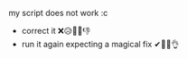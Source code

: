 my script does not work :c
  - correct it ❌😥🙅‍♂️👎
  - run it again expecting a magical fix ✔🥵🔥👌
<!---
albcp2/albcp2 is a ✨ special ✨ repository because its `README.md` (this file) appears on your GitHub profile.
You can click the Preview link to take a look at your changes.
---

